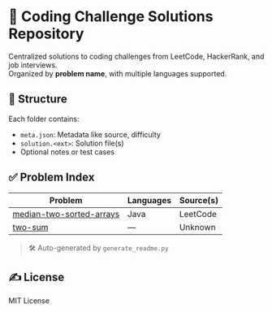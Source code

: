 # 🧠 Coding Challenge Solutions Repository

Centralized solutions to coding challenges from LeetCode, HackerRank, and job interviews.  
Organized by **problem name**, with multiple languages supported.


## 📁 Structure

Each folder contains:
- `meta.json`: Metadata like source, difficulty
- `solution.<ext>`: Solution file(s)
- Optional notes or test cases


## ✅ Problem Index

| Problem | Languages | Source(s) |
|---------|-----------|-----------|
| [median-two-sorted-arrays](./challenges/median-two-sorted-arrays) | Java | LeetCode |
| [two-sum](./challenges/two-sum) | — | Unknown |

> 🛠️ Auto-generated by `generate_readme.py`


## ✍️ License

MIT License
